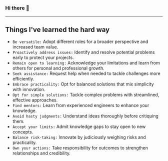 ### Hi there 👋

---

<!-- what starts -->
## Things I've learned the hard way
* `Be versatile:` Adopt different roles for a broader perspective and increased team value.
* `Proactively address issues:` Identify and resolve potential problems early to protect your projects.
* `Remain open to learning:` Acknowledge your limitations and learn from others for personal and professional growth.
* `Seek assistance:` Request help when needed to tackle challenges more efficiently.
* `Embrace practicality:` Opt for balanced solutions that mix simplicity with innovation.
* `Opt for simple solutions:` Tackle complex problems with streamlined, effective approaches.
* `Find mentors:` Learn from experienced engineers to enhance your knowledge.
* `Avoid hasty judgments:` Understand ideas thoroughly before critiquing them.
* `Accept your limits:` Admit knowledge gaps to stay open to new concepts.
* `Balance risk-taking:` Innovate by judiciously weighing risks and practicality.
* `Own your actions:` Take responsibility for outcomes to strengthen relationships and credibility.
<!-- what ends -->

